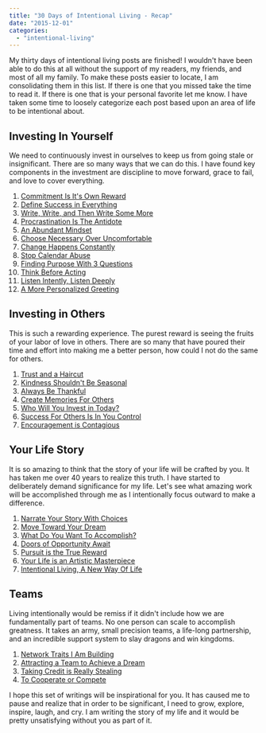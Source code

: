 ```yaml
---
title: "30 Days of Intentional Living - Recap"
date: "2015-12-01"
categories: 
  - "intentional-living"
---
```


My thirty days of intentional living posts are finished! I wouldn't have been able to do this at all without the support of my readers, my friends, and most of all my family. To make these posts easier to locate, I am consolidating them in this list. If there is one that you missed take the time to read it. If there is one that is your personal favorite let me know. I have taken some time to loosely categorize each post based upon an area of life to be intentional about.

## Investing In Yourself

We need to continuously invest in ourselves to keep us from going stale or insignificant. There are so many ways that we can do this. I have found key components in the investment are discipline to move forward, grace to fail, and love to cover everything.

1. [Commitment Is It's Own Reward](http://www.tribalthirst.com/commitment-is-its-own-reward/)
2. [Define Success in Everything](http://www.tribalthirst.com/define-success/)
3. [Write, Write, and Then Write Some More](http://www.tribalthirst.com/write/)
4. [Procrastination Is The Antidote](http://www.tribalthirst.com/procrastination-antidote/)
5. [An Abundant Mindset](https://www.tribalthirst.com/an-abundant-mindset/)
6. [Choose Necessary Over Uncomfortable](https://www.tribalthirst.com/choose-necessary-uncomfortable/)
7. [Change Happens Constantly](https://www.tribalthirst.com/change-happens-constantly/)
8. [Stop Calendar Abuse](https://www.tribalthirst.com/stop-calendar-abuse/)
9. [Finding Purpose With 3 Questions](https://www.tribalthirst.com/finding-purpose/)
10. [Think Before Acting](https://www.tribalthirst.com/think-before-acting/)
11. [Listen Intently, Listen Deeply](https://www.tribalthirst.com/listen-intently-listen-deeply/)
12. [A More Personalized Greeting](https://www.tribalthirst.com/a-more-personalized-greeting/)

## Investing in Others

This is such a rewarding experience. The purest reward is seeing the fruits of your labor of love in others. There are so many that have poured their time and effort into making me a better person, how could I not do the same for others.

1. [Trust and a Haircut](https://www.tribalthirst.com/trust-and-a-haircut/)
2. [Kindness Shouldn't Be Seasonal](https://www.tribalthirst.com/kindness-shouldnt-be-seasonal/)
3. [Always Be Thankful](https://www.tribalthirst.com/always-be-thankful/)
4. [Create Memories For Others](https://www.tribalthirst.com/create-memories-for-others/)
5. [Who Will You Invest in Today?](https://www.tribalthirst.com/who-will-you-invest-in-today/)
6. [Success For Others Is In You Control](https://www.tribalthirst.com/success-for-others-is-in-your-control/)
7. [Encouragement is Contagious](https://www.tribalthirst.com/encouragement-is-contagious/)

## Your Life Story

It is so amazing to think that the story of your life will be crafted by you. It has taken me over 40 years to realize this truth. I have started to deliberately demand significance for my life. Let's see what amazing work will be accomplished through me as I intentionally focus outward to make a difference.

1. [Narrate Your Story With Choices](https://www.tribalthirst.com/narrate-your-story/)
2. [Move Toward Your Dream](https://www.tribalthirst.com/move-toward-your-dream/)
3. [What Do You Want To Accomplish?](https://www.tribalthirst.com/accomplish/)
4. [Doors of Opportunity Await](https://www.tribalthirst.com/door-of-opportunity/)
5. [Pursuit is the True Reward](https://www.tribalthirst.com/pursuit-is-the-true-reward/)
6. [Your Life is an Artistic Masterpiece](https://www.tribalthirst.com/your-life-is-an-artistic-masterpiece/)
7. [Intentional Living, A New Way Of Life](https://www.tribalthirst.com/intentional-living-a-new-way-of-life/)

## Teams

Living intentionally would be remiss if it didn't include how we are fundamentally part of teams. No one person can scale to accomplish greatness. It takes an army, small precision teams, a life-long partnership, and an incredible support system to slay dragons and win kingdoms.

1. [Network Traits I Am Building](https://www.tribalthirst.com/network-traits-i-am-building/)
2. [Attracting a Team to Achieve a Dream](https://www.tribalthirst.com/attracting-a-tchieve-a-dream/)
3. [Taking Credit is Really Stealing](https://www.tribalthirst.com/taking-credit-eally-stealing/)
4. [To Cooperate or Compete](https://www.tribalthirst.com/to-cooperate-or-compete/)

I hope this set of writings will be inspirational for you. It has caused me to pause and realize that in order to be significant, I need to grow, explore, inspire, laugh, and cry. I am writing the story of my life and it would be pretty unsatisfying without you as part of it.

